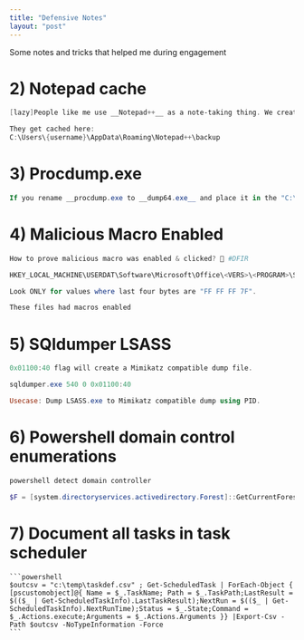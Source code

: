 ```yaml
---
title: "Defensive Notes" 
layout: "post"
---
```


Some notes and tricks that helped me during engagement


# 2) Notepad cache
```powershell
[lazy]People like me use __Notepad++__ as a note-taking thing. We create a 'new', then never get around to saving them.

They get cached here:
C:\Users\{username}\AppData\Roaming\Notepad++\backup
```

# 3) Procdump.exe 

```powershell
If you rename __procdump.exe to __dump64.exe__ and place it in the "C:\Program Files (x86)\Microsoft Visual Studio\*" folder, you can bypass Defender and dump __LSASS__.
```

# 4) Malicious Macro Enabled

```powershell
How to prove malicious macro was enabled & clicked? 👀 #DFIR 

HKEY_LOCAL_MACHINE\USERDAT\Software\Microsoft\Office\<VERS>\<PROGRAM>\Security\Trusted Documents\TrustRecords 

Look ONLY for values where last four bytes are "FF FF FF 7F". 

These files had macros enabled
```


# 5) SQldumper LSASS


```powershell
0x01100:40 flag will create a Mimikatz compatible dump file.

sqldumper.exe 540 0 0x01100:40

Usecase: Dump LSASS.exe to Mimikatz compatible dump using PID.
```

# 6) Powershell domain control enumerations

```powershell
powershell detect domain controller 

$F = [system.directoryservices.activedirectory.Forest]::GetCurrentForest();$F.domains | ForEach-Object {$_.DomainControllers} | ForEach-Object {$_.Name + " " + $_.IPAddress}
```

# 7) Document all tasks in task scheduler
	```powershell
	$outcsv = "c:\temp\taskdef.csv" ; Get-ScheduledTask | ForEach-Object { [pscustomobject]@{ Name = $_.TaskName; Path = $_.TaskPath;LastResult = $(($_ | Get-ScheduledTaskInfo).LastTaskResult);NextRun = $(($_ | Get-ScheduledTaskInfo).NextRunTime);Status = $_.State;Command = $_.Actions.execute;Arguments = $_.Actions.Arguments }} |Export-Csv -Path $outcsv -NoTypeInformation -Force
	```